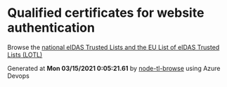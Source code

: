 # Qualified certificates for website authentication 
 Browse the [national eIDAS Trusted Lists and the EU List of eIDAS Trusted Lists (LOTL)](https://webgate.ec.europa.eu/tl-browser/#/) 
 
 
Generated at **Mon 03/15/2021  0:05:21.61** by [node-tl-browse](https://github.com/ymedlop/node-tl-browser) using Azure Devops 
